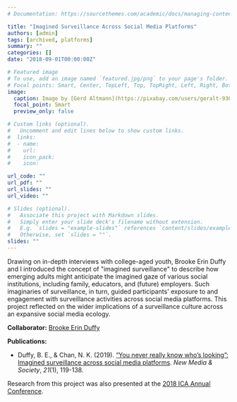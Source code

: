```yaml
---
# Documentation: https://sourcethemes.com/academic/docs/managing-content/

title: "Imagined Surveillance Across Social Media Platforms"
authors: [admin]
tags: [archived, platforms]
summary: ""
categories: []
date: "2018-09-01T00:00:00Z"

# Featured image
# To use, add an image named `featured.jpg/png` to your page's folder.
# Focal points: Smart, Center, TopLeft, Top, TopRight, Left, Right, BottomLeft, Bottom, BottomRight.
image: 
  caption: Image by [Gerd Altmann](https://pixabay.com/users/geralt-9301/?utm_source=link-attribution&utm_medium=referral&utm_campaign=image&utm_content=1917737) on [Pixabay](https://pixabay.com/)
  focal_point: Smart
  preview_only: false

# Custom links (optional).
#   Uncomment and edit lines below to show custom links.
#  links:
#  - name: 
#    url: 
#    icon_pack: 
#    icon: 

url_code: ""
url_pdf: ""
url_slides: ""
url_video: ""

# Slides (optional).
#   Associate this project with Markdown slides.
#   Simply enter your slide deck's filename without extension.
#   E.g. `slides = "example-slides"` references `content/slides/example-slides.md`.
#   Otherwise, set `slides = ""`.
slides: ""
---
```


Drawing on in-depth interviews with college-aged youth, Brooke Erin Duffy and I introduced the concept of "imagined surveillance" to describe how emerging adults might anticipate the imagined gaze of various social institutions, including family, educators, and (future) employers. Such imaginaries of surveillance, in turn, guided participants' exposure to and engagement with surveillance activities across social media platforms. This project reflected on the wider implications of a surveillance culture across an expansive social media ecology.

**Collaborator:** [Brooke Erin Duffy](https://www.brookeduffy.com/)

**Publications:** 

* Duffy, B. E., & Chan, N. K. (2019). [“You never really know who’s looking”:
Imagined surveillance across social media platforms](https://journals.sagepub.com/doi/abs/10.1177/1461444818791318). *New Media & Society*, *21*(1), 119-138.

Research from this project was also presented at the [2018 ICA Annual Conference](https://convention2.allacademic.com/one/ica/ica18/index.php?click_key=1&obf_var=3114844&PHPSESSID=gv8phu6ohsg0jj8ilpkt2lj0m6).
